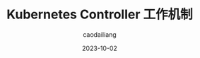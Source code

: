 ---
layout:     post
title:      Kubernetes Controller 工作机制
date:       2023-10-02
author:     caodailiang
header-img: img/post-bg-coffee.jpeg
catalog: 	 true
tags:
    - kubernetes
    - controller
---